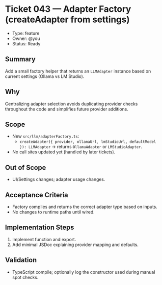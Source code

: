 # Ticket 043 — Adapter Factory (createAdapter from settings)

- Type: feature
- Owner: @you
- Status: Ready

## Summary
Add a small factory helper that returns an `LLMAdapter` instance based on current settings (Ollama vs LM Studio).

## Why
Centralizing adapter selection avoids duplicating provider checks throughout the code and simplifies future provider additions.

## Scope
- New `src/llm/adapterFactory.ts`:
  - `createAdapter({ provider, ollamaUrl, lmStudioUrl, defaultModel }): LLMAdapter` → returns `OllamaAdapter` or `LMStudioAdapter`.
- No call sites updated yet (handled by later tickets).

## Out of Scope
- UI/Settings changes; adapter usage changes.

## Acceptance Criteria
- Factory compiles and returns the correct adapter type based on inputs.
- No changes to runtime paths until wired.

## Implementation Steps
1. Implement function and export.
2. Add minimal JSDoc explaining provider mapping and defaults.

## Validation
- TypeScript compile; optionally log the constructor used during manual spot checks.

